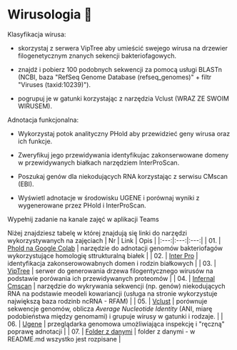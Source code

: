 # Wirusologia 🧬

Klasyfikacja wirusa: 

- skorzystaj z serwera VipTree aby umieścić swejego wirusa na drzewier filogenetycznym znanych sekencji bakteriofagowych.
 
- znajdź i pobierz 100 podobnych sekwencji za pomocą usługi BLASTn (NCBI, baza "RefSeq Genome Database (refseq_genomes)" + filtr "Viruses (taxid:10239)").

- pogrupuj je w gatunki korzystając z narzędzia Vclust (WRAZ ZE SWOIM WIRUSEM).

 

Adnotacja funkcjonalna: 

- Wykorzystaj potok analityczny PHold aby przewidzieć geny wirusa oraz ich funkcje.  

- Zweryfikuj jego przewidywania identyfikujac zakonserwowane domeny w przewidywanych białkach narzędziem InterProScan. 

- Poszukaj genów dla niekodujących RNA korzystając z serwisu CMscan (EBI).

- Wyświetl adnotacje w środowisku UGENE i porównaj wyniki z wygenerowane przez PHold i InterProScan.

 
Wypełnij zadanie na kanale zajęć w aplikacji Teams


Niżej znajdziesz tabelę w której znajdują się linki do narzędzi wykorzystywanych na zajęciach
| Nr | Link  | Opis |
|:---:|:---:|:---:|
| 01. | [Phold na Google Colab](https://colab.research.google.com/github/gbouras13/phold/blob/main/run_phold.ipynb) | narzędzie do adnotacji genomów bakteriofagów wykorzystujące homologię sttrukturalną białek |
| 02. | [Inter Pro](https://www.ebi.ac.uk/interpro/search/sequence/) | identyfikacja zakonserowowabnych domen i rodzin białkowych |
| 03. | [VipTree](https://www.genome.jp/viptree) | serwer do generowania drzewa filogentycznego wirusów na podstawie porówania ich przewidywanych proteomów |
| 04. | [Infernal Cmscan](https://www.ebi.ac.uk/jdispatcher/rna/infernal_cmscan) | narzędzie do wykrywania sekwencji (np. genów) niekodujących RNA na podstawie meodeli kowariancji (usługa na stronie wykorzystuje największą baza rodzinb ncRNA - RFAM) |
| 05. | [Vclust](https://afproject.org/vclust/) | porównuje sekwencje genomów, oblicza *Average Nucleotide Identity* (ANI, miarę podobieństwa między genomami) i grupuje wirusy w gatunki i rodzaje. |
| 06. | [Ugene](https://ugene.net/download-all.html) | przeglądarka genomowa umożliwiająca inspekcję i "ręczną" poprawę adnotacji |
| 07. | [Folder z danymi](https://github.com/AvirFrog/Wirusologia/tree/main/Dane) | folder z danymi - w README.md wszystko jest rozpisane |

